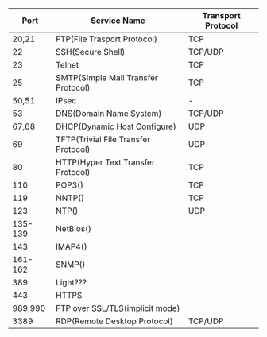 
| Port    | Service Name                         | Transport Protocol |
| ------- | ------------------------------------ | ------------------ |
| 20,21   | FTP(File Trasport Protocol)          | TCP                |
| 22      | SSH(Secure Shell)                    | TCP/UDP            |
| 23      | Telnet                               | TCP                |
| 25      | SMTP(Simple Mail Transfer Protocol)  | TCP                |
| 50,51   | IPsec                                | -                  |
| 53      | DNS(Domain Name System)              | TCP/UDP            |
| 67,68   | DHCP(Dynamic Host Configure)         | UDP                |
| 69      | TFTP(Trivial File Transfer Protocol) | UDP                |
| 80      | HTTP(Hyper Text Transfer Protocol)   | TCP                |
| 110     | POP3()                               | TCP                |
| 119     | NNTP()                               | TCP                |
| 123     | NTP()                                | UDP                |
| 135-139 | NetBios()                            |                    |
| 143     | IMAP4()                              |                    |
| 161-162 | SNMP()                               |                    |
| 389     | Light???                             |                    |
| 443     | HTTPS                                |                    |
| 989,990 | FTP over SSL/TLS(implicit mode)      |                    |
| 3389    | RDP(Remote Desktop Protocol)         | TCP/UDP            |
